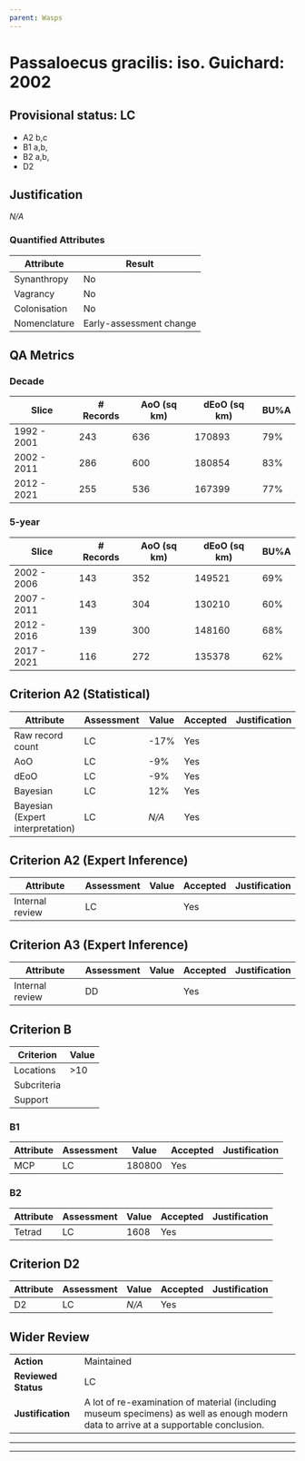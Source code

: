 ```yaml
---
parent: Wasps
---
```

# Passaloecus gracilis: iso. Guichard: 2002
## Provisional status: LC
- A2 b,c
- B1 a,b, 
- B2 a,b, 
- D2

## Justification
*N/A*
### Quantified Attributes
|Attribute|Result|
|---|---|
|Synanthropy|No|
|Vagrancy|No|
|Colonisation|No|
|Nomenclature|Early-assessment change|
## QA Metrics
### Decade
| Slice | # Records | AoO (sq km) | dEoO (sq km) |BU%A |
|---|---|---|---|---|
|1992 - 2001|243|636|170893|79%|
|2002 - 2011|286|600|180854|83%|
|2012 - 2021|255|536|167399|77%|
### 5-year
| Slice | # Records | AoO (sq km) | dEoO (sq km) |BU%A |
|---|---|---|---|---|
|2002 - 2006|143|352|149521|69%|
|2007 - 2011|143|304|130210|60%|
|2012 - 2016|139|300|148160|68%|
|2017 - 2021|116|272|135378|62%|
## Criterion A2 (Statistical)
|Attribute|Assessment|Value|Accepted|Justification
|---|---|---|---|---|
|Raw record count|LC|-17%|Yes||
|AoO|LC|-9%|Yes||
|dEoO|LC|-9%|Yes||
|Bayesian|LC|12%|Yes||
|Bayesian (Expert interpretation)|LC|*N/A*|Yes||
## Criterion A2 (Expert Inference)
|Attribute|Assessment|Value|Accepted|Justification
|---|---|---|---|---|
|Internal review|LC||Yes||
## Criterion A3 (Expert Inference)
|Attribute|Assessment|Value|Accepted|Justification
|---|---|---|---|---|
|Internal review|DD||Yes||
## Criterion B
|Criterion| Value|
|---|---|
|Locations|>10|
|Subcriteria||
|Support||
### B1
|Attribute|Assessment|Value|Accepted|Justification
|---|---|---|---|---|
|MCP|LC|180800|Yes||
### B2
|Attribute|Assessment|Value|Accepted|Justification
|---|---|---|---|---|
|Tetrad|LC|1608|Yes||
## Criterion D2
|Attribute|Assessment|Value|Accepted|Justification
|---|---|---|---|---|
|D2|LC|*N/A*|Yes||
## Wider Review
|  |  |
|---|---|
|**Action**|Maintained|
|**Reviewed Status**|LC|
|**Justification**|A lot of re-examination of material (including museum specimens) as well as enough modern data to arrive at a supportable conclusion.|
---
 ---
 <br><br>
 
